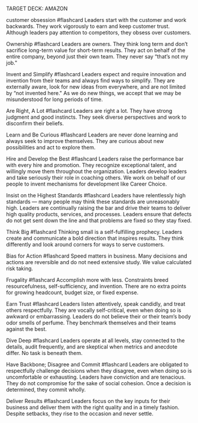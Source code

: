 TARGET DECK: AMAZON 

customer obsession #flashcard 
Leaders start with the customer and work backwards. They work vigorously to earn and keep customer trust. Although leaders pay attention to competitors, they obsess over customers.
<!--ID: 1621978156989-->

Ownership #flashcard 
Leaders are owners. They think long term and don’t sacrifice long-term value for short-term results. They act on behalf of the entire company, beyond just their own team. They never say “that’s not my job."
<!--ID: 1621978190838-->

Invent and Simplify #flashcard 
Leaders expect and require innovation and invention from their teams and always find ways to simplify. They are externally aware, look for new ideas from everywhere, and are not limited by “not invented here." As we do new things, we accept that we may be misunderstood for long periods of time.
<!--ID: 1621978298160-->

Are Right, A Lot #flashcard 
Leaders are right a lot. They have strong judgment and good instincts. They seek diverse perspectives and work to disconfirm their beliefs.
<!--ID: 1621978343959-->

Learn and Be Curious #flashcard 
Leaders are never done learning and always seek to improve themselves. They are curious about new possibilities and act to explore them.
<!--ID: 1621978388483-->

Hire and Develop the Best #flashcard 
Leaders raise the performance bar with every hire and promotion. They recognize exceptional talent, and willingly move them throughout the organization. Leaders develop leaders and take seriously their role in coaching others. We work on behalf of our people to invent mechanisms for development like Career Choice. 
<!--ID: 1621978447344-->

Insist on the Highest Standards #flashcard 
Leaders have relentlessly high standards — many people may think these standards are unreasonably high. Leaders are continually raising the bar and drive their teams to deliver high quality products, services, and processes. Leaders ensure that defects do not get sent down the line and that problems are fixed so they stay fixed.
<!--ID: 1621978908264-->

Think Big #flashcard
Thinking small is a self-fulfilling prophecy. Leaders create and communicate a bold direction that inspires results. They think differently and look around corners for ways to serve customers.
<!--ID: 1621978929309-->

Bias for Action #flashcard 
Speed matters in business. Many decisions and actions are reversible and do not need extensive study. We value calculated risk taking. 
<!--ID: 1621978948984-->

Frugality #flashcard 
Accomplish more with less. Constraints breed resourcefulness, self-sufficiency, and invention. There are no extra points for growing headcount, budget size, or fixed expense.
<!--ID: 1621978965713-->

Earn Trust #flashcard 
Leaders listen attentively, speak candidly, and treat others respectfully. They are vocally self-critical, even when doing so is awkward or embarrassing. Leaders do not believe their or their team’s body odor smells of perfume. They benchmark themselves and their teams against the best.
<!--ID: 1621979012363-->

Dive Deep #flashcard 
Leaders operate at all levels, stay connected to the details, audit frequently, and are skeptical when metrics and anecdote differ. No task is beneath them.
<!--ID: 1621979031838-->

Have Backbone; Disagree and Commit #flashcard 
Leaders are obligated to respectfully challenge decisions when they disagree, even when doing so is uncomfortable or exhausting. Leaders have conviction and are tenacious. They do not compromise for the sake of social cohesion. Once a decision is determined, they commit wholly.
<!--ID: 1621979069009-->


Deliver Results #flashcard 
Leaders focus on the key inputs for their business and deliver them with the right quality and in a timely fashion. Despite setbacks, they rise to the occasion and never settle.
<!--ID: 1621979086282-->


